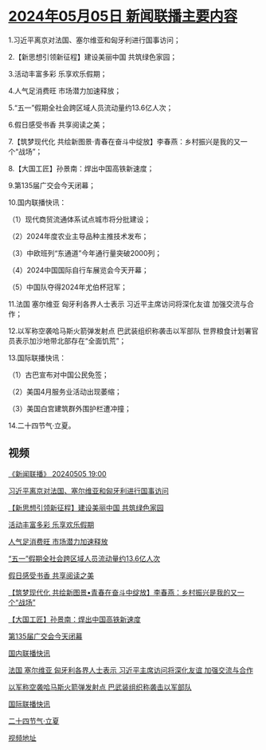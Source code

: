 # [2024年05月05日 新闻联播主要内容](https://tv.cctv.com/lm/xwlb/day/20240505.shtml)

1.习近平离京对法国、塞尔维亚和匈牙利进行国事访问；

2.【新思想引领新征程】建设美丽中国 共筑绿色家园；

3.活动丰富多彩 乐享欢乐假期；

4.人气足消费旺 市场潜力加速释放；

5.“五一”假期全社会跨区域人员流动量约13.6亿人次；

6.假日感受书香 共享阅读之美；

7.【筑梦现代化 共绘新图景·青春在奋斗中绽放】李春燕：乡村振兴是我的又一个“战场”；

8.【大国工匠】孙景南：焊出中国高铁新速度；

9.第135届广交会今天闭幕；

10.国内联播快讯：

（1）现代商贸流通体系试点城市将分批建设；

（2）2024年度农业主导品种主推技术发布；

（3）中欧班列“东通道”今年通行量突破2000列；

（4）2024中国国际自行车展览会今天开幕；

（5）中国队夺得2024年尤伯杯冠军；

11.法国 塞尔维亚 匈牙利各界人士表示 习近平主席访问将深化友谊 加强交流与合作；

12.以军称空袭哈马斯火箭弹发射点 巴武装组织称袭击以军部队 世界粮食计划署官员表示加沙地带北部存在“全面饥荒”；

13.国际联播快讯：

（1）古巴宣布对中国公民免签；

（2）美国4月服务业活动出现萎缩；

（3）美国白宫建筑群外围护栏遭冲撞；

14.二十四节气·立夏。

## 视频

[《新闻联播》 20240505 19:00](https://tv.cctv.com/2024/05/05/VIDEBep9SgDNZvSgXaw7TEv4240505.shtml)

[习近平离京对法国、塞尔维亚和匈牙利进行国事访问](https://tv.cctv.com/2024/05/05/VIDESNKA7QFrmsTxD5CkQVP7240505.shtml)

[【新思想引领新征程】建设美丽中国 共筑绿色家园](https://tv.cctv.com/2024/05/05/VIDEaWTzSm80wpxtijkY80yA240505.shtml)

[活动丰富多彩 乐享欢乐假期](https://tv.cctv.com/2024/05/05/VIDEYJCYK4l6jtFwND0cTlc0240505.shtml)

[人气足消费旺 市场潜力加速释放](https://tv.cctv.com/2024/05/05/VIDEPbLroqDfuQYkP6dIb562240505.shtml)

[“五一”假期全社会跨区域人员流动量约13.6亿人次](https://tv.cctv.com/2024/05/05/VIDEP74aZZwcoyVUn7gjWOUO240505.shtml)

[假日感受书香 共享阅读之美](https://tv.cctv.com/2024/05/05/VIDEmVTZHjNQYWiq9WaAURwd240505.shtml)

[【筑梦现代化 共绘新图景•青春在奋斗中绽放】李春燕：乡村振兴是我的又一个“战场”](https://tv.cctv.com/2024/05/05/VIDEvklkc6SGd9nqPEXso2Za240505.shtml)

[【大国工匠】孙景南：焊出中国高铁新速度](https://tv.cctv.com/2024/05/05/VIDEPH0TFSqfbMlfA2ZQymxG240505.shtml)

[第135届广交会今天闭幕](https://tv.cctv.com/2024/05/05/VIDEVDwUQLPjMfLmpdsjFU13240505.shtml)

[国内联播快讯](https://tv.cctv.com/2024/05/05/VIDE0p7rsYNYgSeoSqYL6JkP240505.shtml)

[法国 塞尔维亚 匈牙利各界人士表示 习近平主席访问将深化友谊 加强交流与合作](https://tv.cctv.com/2024/05/05/VIDEXcekJ9IC1dInsghT8CdB240505.shtml)

[以军称空袭哈马斯火箭弹发射点 巴武装组织称袭击以军部队](https://tv.cctv.com/2024/05/05/VIDEh4aifRyWW9Zdcxp0iFzL240505.shtml)

[国际联播快讯](https://tv.cctv.com/2024/05/05/VIDEnrSIzttEpxeR3y4okIwd240505.shtml)

[二十四节气·立夏](https://tv.cctv.com/2024/05/05/VIDEz7Ytfd6ohSLsXCmNiZqR240505.shtml)

[视频地址](https://tv.cctv.com/lm/xwlb/day/20240505.shtml) 

